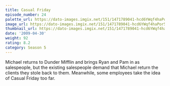 ```yaml
---
title: Casual Friday
episode_number: 24
palette_url: https://dato-images.imgix.net/151/1471789041-hcd6YWqf4haPor5l0m9sIXwodSh.jpg?ixlib=rb-1.1.0&ch=DPR%2CWidth&auto=enhance&palette=json
image_url: https://dato-images.imgix.net/151/1471789041-hcd6YWqf4haPor5l0m9sIXwodSh.jpg?ixlib=rb-1.1.0&ch=DPR%2CWidth&auto=compress%2Cformat&w=500
thumbnail_url: https://dato-images.imgix.net/151/1471789041-hcd6YWqf4haPor5l0m9sIXwodSh.jpg?ixlib=rb-1.1.0&ch=DPR%2CWidth&auto=enhance&w=500&h=280&fit=crop&fm=jpg
date: '2009-04-30'
weight: 92
rating: 8.2
category: Season 5
---
```


Michael returns to Dunder Mifflin and brings Ryan and Pam in as salespeople, but the existing salespeople demand that Michael return the clients they stole back to them. Meanwhile, some employees take the idea of Casual Friday too far.